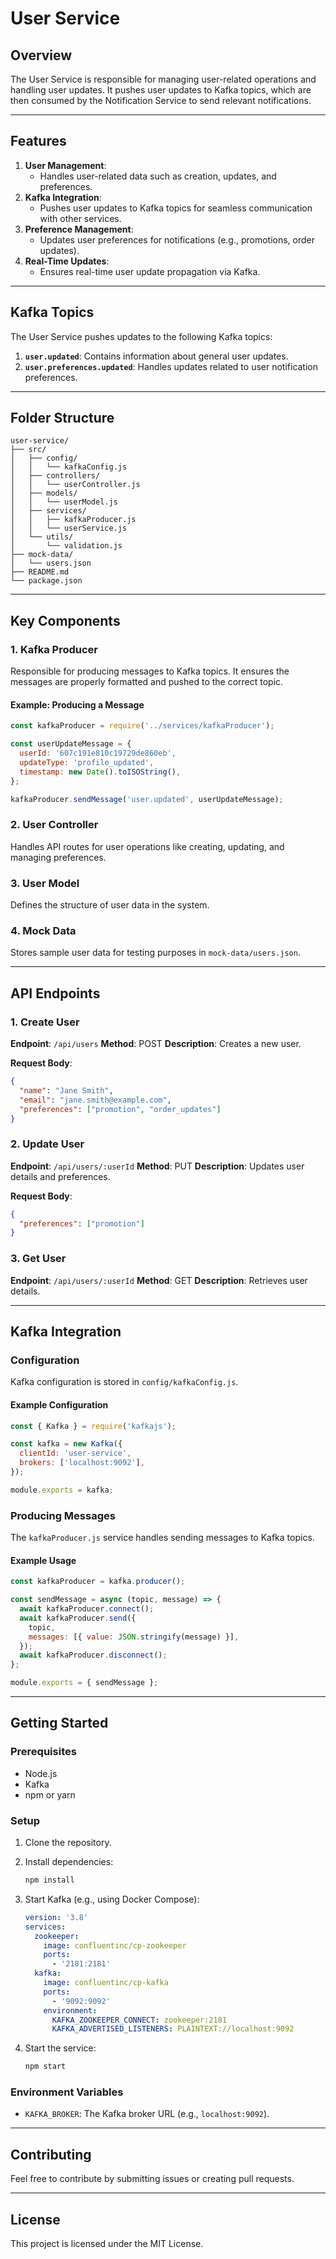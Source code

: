 # User Service

## Overview
The User Service is responsible for managing user-related operations and handling user updates. It pushes user updates to Kafka topics, which are then consumed by the Notification Service to send relevant notifications.

---

## Features

1. **User Management**:
   - Handles user-related data such as creation, updates, and preferences.
2. **Kafka Integration**:
   - Pushes user updates to Kafka topics for seamless communication with other services.
3. **Preference Management**:
   - Updates user preferences for notifications (e.g., promotions, order updates).
4. **Real-Time Updates**:
   - Ensures real-time user update propagation via Kafka.

---

## Kafka Topics
The User Service pushes updates to the following Kafka topics:

1. **`user.updated`**: Contains information about general user updates.
2. **`user.preferences.updated`**: Handles updates related to user notification preferences.

---

## Folder Structure

```
user-service/
├── src/
│   ├── config/
│   │   └── kafkaConfig.js
│   ├── controllers/
│   │   └── userController.js
│   ├── models/
│   │   └── userModel.js
│   ├── services/
│   │   ├── kafkaProducer.js
│   │   └── userService.js
│   └── utils/
│       └── validation.js
├── mock-data/
│   └── users.json
├── README.md
└── package.json
```

---

## Key Components

### 1. **Kafka Producer**
Responsible for producing messages to Kafka topics. It ensures the messages are properly formatted and pushed to the correct topic.

#### Example: Producing a Message
```javascript
const kafkaProducer = require('../services/kafkaProducer');

const userUpdateMessage = {
  userId: '607c191e810c19729de860eb',
  updateType: 'profile_updated',
  timestamp: new Date().toISOString(),
};

kafkaProducer.sendMessage('user.updated', userUpdateMessage);
```

### 2. **User Controller**
Handles API routes for user operations like creating, updating, and managing preferences.

### 3. **User Model**
Defines the structure of user data in the system.

### 4. **Mock Data**
Stores sample user data for testing purposes in `mock-data/users.json`.

---

## API Endpoints

### 1. **Create User**
**Endpoint**: `/api/users`
**Method**: POST
**Description**: Creates a new user.

**Request Body**:
```json
{
  "name": "Jane Smith",
  "email": "jane.smith@example.com",
  "preferences": ["promotion", "order_updates"]
}
```

### 2. **Update User**
**Endpoint**: `/api/users/:userId`
**Method**: PUT
**Description**: Updates user details and preferences.

**Request Body**:
```json
{
  "preferences": ["promotion"]
}
```

### 3. **Get User**
**Endpoint**: `/api/users/:userId`
**Method**: GET
**Description**: Retrieves user details.

---

## Kafka Integration

### Configuration
Kafka configuration is stored in `config/kafkaConfig.js`.

#### Example Configuration
```javascript
const { Kafka } = require('kafkajs');

const kafka = new Kafka({
  clientId: 'user-service',
  brokers: ['localhost:9092'],
});

module.exports = kafka;
```

### Producing Messages
The `kafkaProducer.js` service handles sending messages to Kafka topics.

#### Example Usage
```javascript
const kafkaProducer = kafka.producer();

const sendMessage = async (topic, message) => {
  await kafkaProducer.connect();
  await kafkaProducer.send({
    topic,
    messages: [{ value: JSON.stringify(message) }],
  });
  await kafkaProducer.disconnect();
};

module.exports = { sendMessage };
```

---

## Getting Started

### Prerequisites
- Node.js
- Kafka
- npm or yarn

### Setup
1. Clone the repository.
2. Install dependencies:

   ```bash
   npm install
   ```

3. Start Kafka (e.g., using Docker Compose):

   ```yaml
   version: '3.8'
   services:
     zookeeper:
       image: confluentinc/cp-zookeeper
       ports:
         - '2181:2181'
     kafka:
       image: confluentinc/cp-kafka
       ports:
         - '9092:9092'
       environment:
         KAFKA_ZOOKEEPER_CONNECT: zookeeper:2181
         KAFKA_ADVERTISED_LISTENERS: PLAINTEXT://localhost:9092
   ```

4. Start the service:

   ```bash
   npm start
   ```

### Environment Variables
- `KAFKA_BROKER`: The Kafka broker URL (e.g., `localhost:9092`).

---

## Contributing
Feel free to contribute by submitting issues or creating pull requests.

---

## License
This project is licensed under the MIT License.
